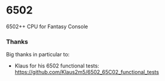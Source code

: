 # 6502
6502++ CPU for Fantasy Console

### Thanks

Big thanks in particular to:

* Klaus for his 6502 functional tests: https://github.com/Klaus2m5/6502_65C02_functional_tests
